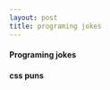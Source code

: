 ```yaml
---
layout: post
title: programing jokes
---
```


<h4><a src="http://www.hongkiat.com/blog/programming-jokes/">Programing jokes</a></h4>
<h4><a src="http://www.hongkiat.com/blog/funny-css-puns/">css puns</a></h4>